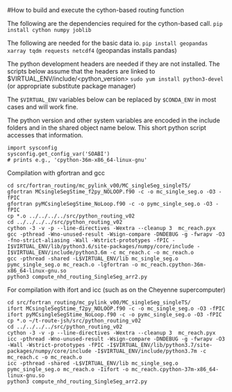 #How to build and execute the cython-based routing function

The following are the dependencies required for the cython-based call. 
`pip install cython numpy joblib`

The following are needed for the basic data io. 
`pip install geopandas xarray tqdm requests netcdf4`
(geopandas installs pandas)

The python development headers are needed if they are not installed. The scripts below assume that the headers are linked to $VIRTUAL_ENV/include/<python_version>
`sudo yum install python3-devel`
(or appropriate substitute package manager)

The `$VIRTUAL_ENV` variables below can be replaced by `$CONDA_ENV` in most cases and will work fine. 

The python version and other system variables are encoded in the include folders and in the shared object name below. This short python script accesses that information. 
```
import sysconfig
sysconfig.get_config_var('SOABI')
# prints e.g., 'cpython-36m-x86_64-linux-gnu'
```

Compilation with gfortran and gcc
```
cd src/fortran_routing/mc_pylink_v00/MC_singleSeg_singleTS/
gfortran MCsingleSegStime_f2py_NOLOOP.f90 -c -o mc_single_seg.o -O3 -fPIC
gfortran pyMCsingleSegStime_NoLoop.f90 -c -o pymc_single_seg.o -O3 -fPIC
cp *.o ../../../../src/python_routing_v02
cd ../../../../src/python_routing_v02
cython -3 -v -p --line-directives -Wextra --cleanup 3  mc_reach.pyx
gcc -pthread -Wno-unused-result -Wsign-compare -DNDEBUG -g -fwrapv -O3 -fno-strict-aliasing -Wall -Wstrict-prototypes -fPIC -I$VIRTUAL_ENV/lib/python3.6/site-packages/numpy/core/include -I$VIRTUAL_ENV/include/python3.6m -c mc_reach.c -o mc_reach.o
gcc -pthread -shared -L$VIRTUAL_ENV/lib mc_single_seg.o pymc_single_seg.o mc_reach.o -lgfortran -o mc_reach.cpython-36m-x86_64-linux-gnu.so
python3 compute_nhd_routing_SingleSeg_arr2.py

```


For compilation with ifort and icc (such as on the Cheyenne supercomputer)
```
cd src/fortran_routing/mc_pylink_v00/MC_singleSeg_singleTS/
ifort MCsingleSegStime_f2py_NOLOOP.f90 -c -o mc_single_seg.o -O3 -fPIC
ifort pyMCsingleSegStime_NoLoop.f90 -c -o pymc_single_seg.o -O3 -fPIC
cp *.o ~/t-route-jsh/src/python_routing_v02
cd ../../../../src/python_routing_v02
cython -3 -v -p --line-directives -Wextra --cleanup 3  mc_reach.pyx
icc -pthread -Wno-unused-result -Wsign-compare -DNDEBUG -g -fwrapv -O3 -Wall -Wstrict-prototypes -fPIC -I$VIRTUAL_ENV/lib/python3.7/site-packages/numpy/core/include -I$VIRTUAL_ENV/include/python3.7m -c mc_reach.c -o mc_reach.o
icc -pthread -shared -L$VIRTUAL_ENV/lib mc_single_seg.o pymc_single_seg.o mc_reach.o -Iifort -o mc_reach.cpython-37m-x86_64-linux-gnu.so
python3 compute_nhd_routing_SingleSeg_arr2.py
```
